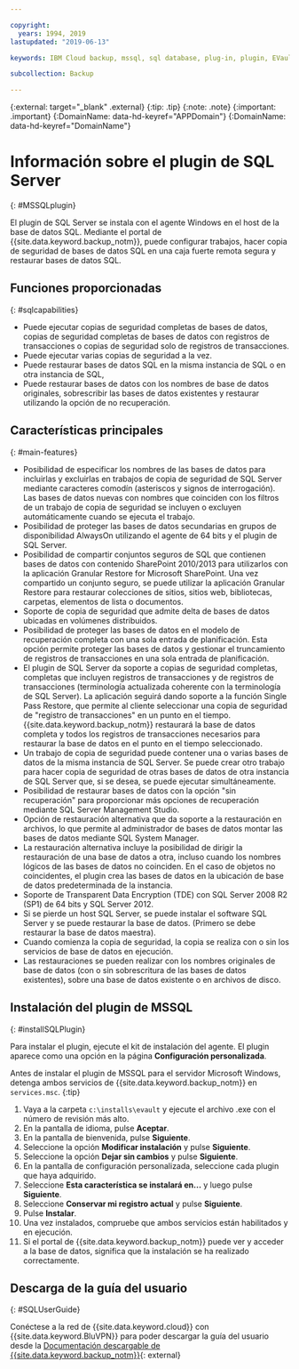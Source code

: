 ```yaml
---

copyright:
  years: 1994, 2019
lastupdated: "2019-06-13"

keywords: IBM Cloud backup, mssql, sql database, plug-in, plugin, EVault, Carbonite, restore SQL

subcollection: Backup

---
```

{:external: target="_blank" .external}
{:tip: .tip}
{:note: .note}
{:important: .important}
{:DomainName: data-hd-keyref="APPDomain"}
{:DomainName: data-hd-keyref="DomainName"}

# Información sobre el plugin de SQL Server
{: #MSSQLplugin}

El plugin de SQL Server se instala con el agente Windows en el host de la base de datos SQL. Mediante el portal de {{site.data.keyword.backup_notm}}, puede configurar trabajos, hacer copia de seguridad de bases de datos SQL en una caja fuerte remota segura y restaurar bases de datos SQL.

## Funciones proporcionadas
{: #sqlcapabilities}

- Puede ejecutar copias de seguridad completas de bases de datos, copias de seguridad completas de bases de datos con registros de transacciones o copias de seguridad solo de registros de transacciones.
- Puede ejecutar varias copias de seguridad a la vez.
- Puede restaurar bases de datos SQL en la misma instancia de SQL o en otra instancia de SQL,
- Puede restaurar bases de datos con los nombres de base de datos originales, sobrescribir las bases de datos existentes y restaurar utilizando la opción de no recuperación.

## Características principales
{: #main-features}

- Posibilidad de especificar los nombres de las bases de datos para incluirlas y excluirlas en trabajos de copia de seguridad de SQL Server mediante caracteres comodín (asteriscos y signos de interrogación). Las bases de datos nuevas con nombres que coinciden con los filtros de un trabajo de copia de seguridad se incluyen o excluyen automáticamente cuando se ejecuta el trabajo.
- Posibilidad de proteger las bases de datos secundarias en grupos de disponibilidad AlwaysOn utilizando el agente de 64 bits y el plugin de SQL Server.
- Posibilidad de compartir conjuntos seguros de SQL que contienen bases de datos con contenido SharePoint 2010/2013 para utilizarlos con la aplicación Granular Restore for Microsoft SharePoint. Una vez compartido un conjunto seguro, se puede utilizar la aplicación Granular Restore para restaurar colecciones de sitios, sitios web, bibliotecas, carpetas, elementos de lista o documentos.
- Soporte de copia de seguridad que admite delta de bases de datos ubicadas en volúmenes distribuidos.
- Posibilidad de proteger las bases de datos en el modelo de recuperación completa con una sola entrada de planificación. Esta opción permite proteger las bases de datos y gestionar el truncamiento de registros de transacciones en una sola entrada de planificación.
- El plugin de SQL Server da soporte a copias de seguridad completas, completas que incluyen registros de transacciones y de registros de transacciones (terminología actualizada coherente con la terminología de SQL Server). La aplicación seguirá dando soporte a la función Single Pass Restore, que permite al cliente seleccionar una copia de seguridad de "registro de transacciones" en un punto en el tiempo. {{site.data.keyword.backup_notm}} restaurará la base de datos completa y todos los registros de transacciones necesarios para restaurar la base de datos en el punto en el tiempo seleccionado.
- Un trabajo de copia de seguridad puede contener una o varias bases de datos de la misma instancia de SQL Server. Se puede crear otro trabajo para hacer copia de seguridad de otras bases de datos de otra instancia de SQL Server que, si se desea, se puede ejecutar simultáneamente.
- Posibilidad de restaurar bases de datos con la opción "sin recuperación" para proporcionar más opciones de recuperación mediante SQL Server Management Studio.
- Opción de restauración alternativa que da soporte a la restauración en archivos, lo que permite al administrador de bases de datos montar las bases de datos mediante SQL System Manager.
- La restauración alternativa incluye la posibilidad de dirigir la restauración de una base de datos a otra, incluso cuando los nombres lógicos de las bases de datos no coinciden. En el caso de objetos no coincidentes, el plugin crea las bases de datos en la ubicación de base de datos predeterminada de la instancia.
- Soporte de Transparent Data Encryption (TDE) con SQL Server 2008 R2 (SP1) de 64 bits y SQL Server 2012.
- Si se pierde un host SQL Server, se puede instalar el software SQL Server y se puede restaurar la base de datos. (Primero se debe restaurar la base de datos maestra).
- Cuando comienza la copia de seguridad, la copia se realiza con o sin los servicios de base de datos en ejecución.
- Las restauraciones se pueden realizar con los nombres originales de base de datos (con o sin sobrescritura de las bases de datos existentes), sobre una base de datos existente o en archivos de disco.

## Instalación del plugin de MSSQL
{: #installSQLPlugin}

Para instalar el plugin, ejecute el kit de instalación del agente. El plugin aparece como una opción en la página **Configuración personalizada**.

Antes de instalar el plugin de MSSQL para el servidor Microsoft Windows, detenga ambos servicios de {{site.data.keyword.backup_notm}} en `services.msc`.
{:tip}

1. Vaya a la carpeta `c:\installs\evault` y ejecute el archivo .exe con el número de revisión más alto.
2. En la pantalla de idioma, pulse **Aceptar**.
3. En la pantalla de bienvenida, pulse **Siguiente**.
4. Seleccione la opción **Modificar instalación** y pulse **Siguiente**.
5. Seleccione la opción **Dejar sin cambios** y pulse **Siguiente**.
6. En la pantalla de configuración personalizada, seleccione cada plugin que haya adquirido.
7. Seleccione **Esta característica se instalará en...** y luego pulse **Siguiente**.
8. Seleccione **Conservar mi registro actual** y pulse **Siguiente**.
9. Pulse **Instalar**.
10. Una vez instalados, compruebe que ambos servicios están habilitados y en ejecución.
11. Si el portal de {{site.data.keyword.backup_notm}} puede ver y acceder a la base de datos, significa que la instalación se ha realizado correctamente.

## Descarga de la guía del usuario
{: #SQLUserGuide}

Conéctese a la red de {{site.data.keyword.cloud}} con {{site.data.keyword.BluVPN}} para poder descargar la guía del usuario desde la [Documentación descargable de {{site.data.keyword.backup_notm}}](http://downloads.service.softlayer.com/evault/Documentation/){: external}
